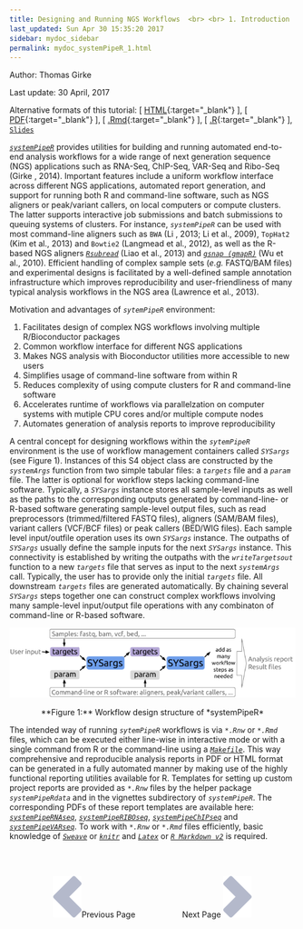 ```yaml
---
title: Designing and Running NGS Workflows  <br> <br> 1. Introduction
last_updated: Sun Apr 30 15:35:20 2017
sidebar: mydoc_sidebar
permalink: mydoc_systemPipeR_1.html
---
```

Author: Thomas Girke

Last update: 30 April, 2017 

Alternative formats of this tutorial:
[ [HTML](http://girke.bioinformatics.ucr.edu/GEN242/pages/mydoc/systemPipeR.html){:target="_blank"} ],
[ [PDF](http://girke.bioinformatics.ucr.edu/GEN242/pages/mydoc/systemPipeR.pdf){:target="_blank"} ],
[ [.Rmd](https://raw.githubusercontent.com/tgirke/GEN242/gh-pages/_vignettes/10_Rworkflows/systemPipeR.Rmd){:target="_blank"} ],
[ [.R](https://raw.githubusercontent.com/tgirke/GEN242/gh-pages/_vignettes/10_Rworkflows/systemPipeR.R){:target="_blank"} ],
[`Slides`](http://girke.bioinformatics.ucr.edu/GEN242/mydoc_slides_12.html)


[_`systemPipeR`_](http://www.bioconductor.org/packages/devel/bioc/html/systemPipeR.html) provides utilities for building and running automated end-to-end analysis workflows for a wide range of next generation sequence (NGS) applications such as RNA-Seq, ChIP-Seq, VAR-Seq and Ribo-Seq (Girke , 2014). Important features include a uniform workflow interface across different NGS applications, automated report generation, and support for running both R and command-line software, such as NGS aligners or peak/variant callers, on local computers or compute clusters. The latter supports interactive job submissions and batch submissions to queuing systems of clusters. For instance, _`systemPipeR`_ can be used with most command-line aligners such as `BWA` (Li , 2013; Li et al., 2009), `TopHat2` (Kim et al., 2013) and `Bowtie2` (Langmead et al., 2012), as well as the R-based NGS aligners [_`Rsubread`_](http://www.bioconductor.org/packages/devel/bioc/html/Rsubread.html) (Liao et al., 2013) and [_`gsnap (gmapR)`_](http://www.bioconductor.org/packages/devel/bioc/html/gmapR.html) (Wu et al., 2010). Efficient handling of complex sample sets (_e.g._ FASTQ/BAM files) and experimental designs is facilitated by a well-defined sample annotation infrastructure which improves reproducibility and user-friendliness of many typical analysis workflows in the NGS area (Lawrence et al., 2013). 

Motivation and advantages of _`sytemPipeR`_ environment:

1. Facilitates design of complex NGS workflows involving multiple R/Bioconductor packages
2. Common workflow interface for different NGS applications
3. Makes NGS analysis with Bioconductor utilities more accessible to new users
4. Simplifies usage of command-line software from within R
5. Reduces complexity of using compute clusters for R and command-line software
6. Accelerates runtime of workflows via parallelzation on computer systems with mutiple CPU cores and/or multiple compute nodes
6. Automates generation of analysis reports to improve reproducibility

A central concept for designing workflows within the _`sytemPipeR`_ environment is the use of workflow management containers called _`SYSargs`_ (see Figure 1). Instances of this S4 object class are constructed by the _`systemArgs`_ function from two simple tabular files: a _`targets`_ file and a _`param`_ file. The latter is optional for workflow steps lacking command-line software. Typically, a _`SYSargs`_ instance stores all sample-level inputs as well as the paths to the corresponding outputs generated by command-line- or R-based software generating sample-level output files, such as read preprocessors (trimmed/filtered FASTQ files), aligners (SAM/BAM files), variant callers (VCF/BCF files) or peak callers (BED/WIG files). Each sample level input/outfile operation uses its own _`SYSargs`_ instance. The outpaths of _`SYSargs`_ usually define the sample inputs for the next _`SYSargs`_ instance. This connectivity is established by writing the outpaths with the _`writeTargetsout`_ function to a new _`targets`_ file that serves as input to the next _`systemArgs`_ call. Typically, the user has to provide only the initial _`targets`_ file. All downstream _`targets`_ files are generated automatically. By chaining several _`SYSargs`_ steps together one can construct complex workflows involving many sample-level input/output file operations with any combinaton of command-line or R-based software. 

![](./pages/mydoc/systemPipeR_files/SystemPipeR_Workflow.png)
<div align="center">**Figure 1:** Workflow design structure of *systemPipeR* </div>

The intended way of running _`sytemPipeR`_ workflows is via _`*.Rnw`_ or _`*.Rmd`_ files, which can be executed either line-wise in interactive mode or with a single command from R or the command-line using a [_`Makefile`_](https://github.com/tgirke/systemPipeR/blob/master/inst/extdata/Makefile). This way comprehensive and reproducible analysis reports in PDF or HTML format can be generated in a fully automated manner by making use of the highly functional reporting utilities available for R. Templates for setting up custom project reports are provided as _`*.Rnw`_ files by the helper package _`systemPipeRdata`_ and in the vignettes subdirectory of _`systemPipeR`_. The corresponding PDFs of these report templates are available here: [_`systemPipeRNAseq`_](https://github.com/tgirke/systemPipeR/blob/master/vignettes/systemPipeRNAseq.pdf?raw=true), [_`systemPipeRIBOseq`_](https://github.com/tgirke/systemPipeR/blob/master/vignettes/systemPipeRIBOseq.pdf?raw=true), [_`systemPipeChIPseq`_](https://github.com/tgirke/systemPipeR/blob/master/vignettes/systemPipeChIPseq.pdf?raw=true) and [_`systemPipeVARseq`_](https://github.com/tgirke/systemPipeR/blob/master/vignettes/systemPipeVARseq.pdf?raw=true). To work with _`*.Rnw`_ or _`*.Rmd`_ files efficiently, basic knowledge of [_`Sweave`_](https://www.stat.uni-muenchen.de/~leisch/Sweave/) or [_`knitr`_](http://yihui.name/knitr/) and [_`Latex`_](http://www.latex-project.org/) or [_`R Markdown v2`_](http://rmarkdown.rstudio.com/) is required. 



<br><br><center><a href="mydoc_systemPipeR_1.html"><img src="images/left_arrow.png" alt="Previous page."></a>Previous Page &nbsp; &nbsp; &nbsp; &nbsp; &nbsp; &nbsp; &nbsp; &nbsp; &nbsp; &nbsp; Next Page
<a href="mydoc_systemPipeR_2.html"><img src="images/right_arrow.png" alt="Next page."></a></center>
